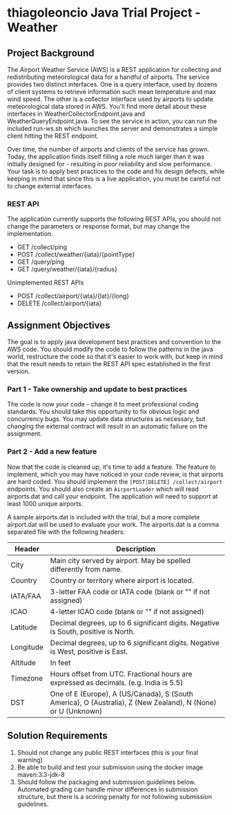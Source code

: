 
# thiagoleoncio Java Trial Project - Weather

## Project Background

The Airport Weather Service (AWS) is a REST application for collecting and redistributing meteorological data for a
handful of airports. The service provides two distinct interfaces. One is a query interface, used by dozens of client
systems to retrieve information such mean temperature and max wind speed. The other is a collector interface used by
airports to update meteorological data stored in AWS. You'll find more detail about these interfaces in
WeatherCollectorEndpoint.java and WeatherQueryEndpoint.java. To see the service in action, you can run the
included run-ws.sh which launches the server and demonstrates a simple client hitting the REST endpoint.

Over time, the number of airports and clients of the service has grown. Today, the application finds itself filling a
role much larger than it was initially designed for - resulting in poor reliability and slow performance. Your task is
to apply best practices to the code and fix design defects, while keeping in mind that since this is a live application,
you must be careful not to change external interfaces.

### REST API

The application currently supports the following REST APIs, you should not change the parameters or response format, but may change the implementation.
* GET /collect/ping
* POST /collect/weather/{iata}/{pointType}
* GET /query/ping
* GET /query/weather/{iata}/{radius}

Unimplemented REST APIs
* POST /collect/airport/{iata}/{lat}/{long}
* DELETE /collect/airport/{iata}

## Assignment Objectives
The goal is to apply java development best practices and convention to the AWS
code. You should modify the code to follow the patterns in the java world, restructure the code so that it's easier to
 work with, but keep in mind that the result needs to retain the REST API spec established in the first version.

### Part 1 - Take ownership and update to best practices
The code is now *your* code - change it to meet professional coding standards. You should take this opportunity to fix
obvious logic and concurrency bugs. You may update data structures as necessary, but changing the external contract will
 result in an automatic failure on the assignment.

### Part 2 - Add a new feature
Now that the code is cleaned up, it's time to add a feature. The feature to implement, which you may have noticed in
your code review, is that airports are hard coded. You should implement the ```[POST|DELETE] /collect/airport```
endpoints. You should also create an ```AirportLoader``` which will read airports.dat and call your endpoint.
The application will need to support at least 1000 unique airports.

A sample airports.dat is included with the trial, but a more complete airport.dat will be used to evaluate your work.
The airports.dat is a comma separated file with the following headers:

Header   	| Description
------------|------------
City		| Main city served by airport. May be spelled differently from name.
Country		| Country or territory where airport is located.
IATA/FAA 	| 3-letter FAA code or IATA code (blank or "" if not assigned)
ICAO		| 4-letter ICAO code (blank or "" if not assigned)
Latitude 	| Decimal degrees, up to 6 significant digits. Negative is South, positive is North.
Longitude	| Decimal degrees, up to 6 significant digits. Negative is West, positive is East.
Altitude	| In feet
Timezone	| Hours offset from UTC. Fractional hours are expressed as decimals. (e.g. India is 5.5)
DST			| One of E (Europe), A (US/Canada), S (South America), O (Australia), Z (New Zealand), N (None) or U (Unknown)

## Solution Requirements
1.  Should not change any public REST interfaces (this is your final warning)
2.  Be able to build and test your submission using the docker image maven:3.3-jdk-8
3.  Should follow the packaging and submission guidelines below. Automated grading can handle minor differences in submission structure, but there is a scoring penalty for not following submission guidelines.
